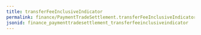 ```yaml
---
title: transferFeeInclusiveIndicator
permalink: finance/PaymentTradeSettlement.transferFeeInclusiveIndicator.html
jsonid: finance_paymenttradesettlement_transferfeeinclusiveindicator
---
```

